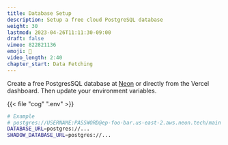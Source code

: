 ```yaml
---
title: Database Setup
description: Setup a free cloud PostgreSQL database 
weight: 30
lastmod: 2023-04-26T11:11:30-09:00
draft: false
vimeo: 822821136
emoji: 💽
video_length: 2:40
chapter_start: Data Fetching
---
```


Create a free PostgresSQL database at [Neon](https://neon.tech) or directly from the Vercel dashboard. Then update your environment variables.


{{< file "cog" ".env" >}}
```bash
# Example
# postgres://USERNAME:PASSWORD@ep-foo-bar.us-east-2.aws.neon.tech/main
DATABASE_URL=postgres://...
SHADOW_DATABASE_URL=postgres://...
```